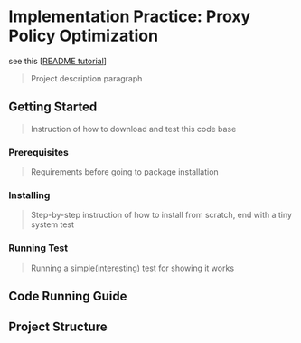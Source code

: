 # Implementation Practice: Proxy Policy Optimization

see this [[README tutorial](https://gist.github.com/PurpleBooth/109311bb0361f32d87a2)]

> Project description paragraph

## Getting Started

> Instruction of how to download and test this code base

### Prerequisites

> Requirements before going to package installation

### Installing

> Step-by-step instruction of how to install from scratch, end with a tiny system test

### Running Test

> Running a simple(interesting) test for showing it works

## Code Running Guide

## Project Structure